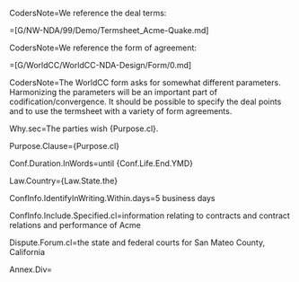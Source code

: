 CodersNote=We reference the deal terms:

=[G/NW-NDA/99/Demo/Termsheet_Acme-Quake.md]

CodersNote=We reference the form of agreement:

=[G/WorldCC/WorldCC-NDA-Design/Form/0.md]  

CodersNote=The WorldCC form asks for somewhat different parameters.  Harmonizing the parameters will be an important part of codification/convergence. It should be possible to specify the deal points and to use the termsheet with a variety of form agreements.

Why.sec=The parties wish {Purpose.cl}.

Purpose.Clause={Purpose.cl}

Conf.Duration.InWords=until {Conf.Life.End.YMD}

Law.Country={Law.State.the}

ConfInfo.IdentifyInWriting.Within.days=5 business days

ConfInfo.Include.Specified.cl=information relating to contracts and contract relations and performance of Acme


Dispute.Forum.cl=the state and federal courts for San Mateo County, California

Annex.Div=</i>